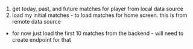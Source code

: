 1. get today, past, and future matches for player from local data source
2. load my initial matches - to load matches for home screen. this is from remote data source
- for now just load the first 10 matches from the backend - will need to create endpoint for that
